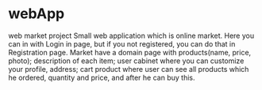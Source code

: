 # webApp
web market project
Small web application which is online market. Here you can in with Login in page, but if you not registered, you can do that in Registration page. Market have a domain 
page with products(name, price, photo); description of each item; user cabinet where you can customize your profile, address; cart product where user can see all 
products which he ordered, quantity and price, and after he can buy this.
